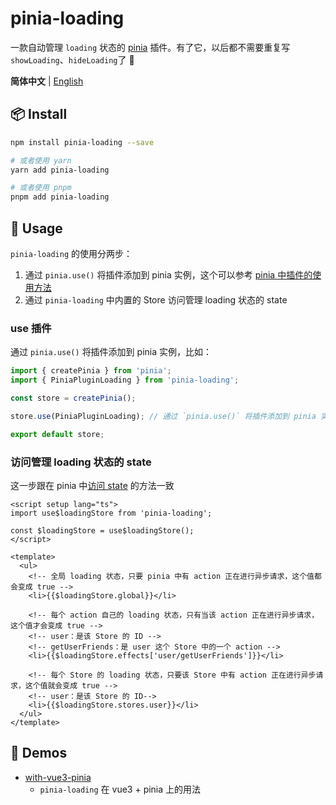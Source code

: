 # pinia-loading

一款自动管理 `loading` 状态的 [pinia](https://github.com/vuejs/pinia) 插件。有了它，以后都不需要重复写 `showLoading`、`hideLoading`了 👏

**简体中文** | [English](./README-en-US.md)

## 📦 Install
```bash
npm install pinia-loading --save

# 或者使用 yarn
yarn add pinia-loading

# 或者使用 pnpm
pnpm add pinia-loading
```

## 🦄 Usage
`pinia-loading` 的使用分两步：
1. 通过 `pinia.use()` 将插件添加到 pinia 实例，这个可以参考 [pinia 中插件的使用方法](https://pinia.vuejs.org/zh/core-concepts/plugins.html#plugins)
2. 通过 `pinia-loading` 中内置的 Store 访问管理 loading 状态的 state

### use 插件
通过 `pinia.use()` 将插件添加到 pinia 实例，比如：

```javascript
import { createPinia } from 'pinia';
import { PiniaPluginLoading } from 'pinia-loading';

const store = createPinia();

store.use(PiniaPluginLoading); // 通过 `pinia.use()` 将插件添加到 pinia 实例

export default store;
```

### 访问管理 loading 状态的 state
这一步跟在 pinia 中[访问 state](https://pinia.vuejs.org/zh/core-concepts/state.html#accessing-the-state) 的方法一致

```vue
<script setup lang="ts">
import use$loadingStore from 'pinia-loading';

const $loadingStore = use$loadingStore();
</script>

<template>
  <ul>
    <!-- 全局 loading 状态，只要 pinia 中有 action 正在进行异步请求，这个值都会变成 true -->
    <li>{{$loadingStore.global}}</li>

    <!-- 每个 action 自己的 loading 状态，只有当该 action 正在进行异步请求，这个值才会变成 true -->
    <!-- user：是该 Store 的 ID -->
    <!-- getUserFriends：是 user 这个 Store 中的一个 action -->
    <li>{{$loadingStore.effects['user/getUserFriends']}}</li>

    <!-- 每个 Store 的 loading 状态，只要该 Store 中有 action 正在进行异步请求，这个值就会变成 true -->
    <!-- user：是该 Store 的 ID-->
    <li>{{$loadingStore.stores.user}}</li>
  </ul>
</template>
```

## 🚗 Demos
- [with-vue3-pinia](./examples/with-vue3-pinia/)
  - `pinia-loading` 在 vue3 + pinia 上的用法